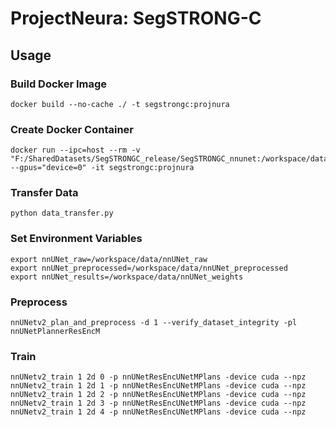 # ProjectNeura: SegSTRONG-C

## Usage

### Build Docker Image

```shell
docker build --no-cache ./ -t segstrongc:projnura
```

### Create Docker Container

```shell
docker run --ipc=host --rm -v "F:/SharedDatasets/SegSTRONGC_release/SegSTRONGC_nnunet:/workspace/data" --gpus="device=0" -it segstrongc:projnura
```

### Transfer Data

```shell
python data_transfer.py
```

### Set Environment Variables

```shell
export nnUNet_raw=/workspace/data/nnUNet_raw
export nnUNet_preprocessed=/workspace/data/nnUNet_preprocessed
export nnUNet_results=/workspace/data/nnUNet_weights
```

### Preprocess

```shell
nnUNetv2_plan_and_preprocess -d 1 --verify_dataset_integrity -pl nnUNetPlannerResEncM
```

### Train

```shell
nnUNetv2_train 1 2d 0 -p nnUNetResEncUNetMPlans -device cuda --npz
nnUNetv2_train 1 2d 1 -p nnUNetResEncUNetMPlans -device cuda --npz
nnUNetv2_train 1 2d 2 -p nnUNetResEncUNetMPlans -device cuda --npz
nnUNetv2_train 1 2d 3 -p nnUNetResEncUNetMPlans -device cuda --npz
nnUNetv2_train 1 2d 4 -p nnUNetResEncUNetMPlans -device cuda --npz
```
